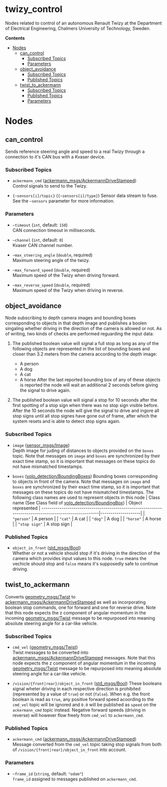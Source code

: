 # twizy_control <!-- omit in toc -->

Nodes related to control of an autonomous Renault Twizy at the Department of Electrical Engineering, Chalmers University of Technology, Sweden.

**Contents**

- [Nodes](#nodes)
  - [can_control](#can_control)
    - [Subscribed Topics](#subscribed-topics)
    - [Parameters](#parameters)
  - [object_avoidance](#object_avoidance)
    - [Subscribed Topics](#subscribed-topics-1)
    - [Published Topics](#published-topics)
  - [twist_to_ackermann](#twist_to_ackermann)
    - [Subscribed Topics](#subscribed-topics-2)
    - [Published Topics](#published-topics-1)
    - [Parameters](#parameters-1)

# Nodes

## can_control

Sends reference steering angle and speed to a real Twizy through a connection to it's CAN bus with a Kvaser device.

### Subscribed Topics

* `ackermann_cmd` ([ackermann_msgs/AckermannDriveStamped](http://docs.ros.org/en/noetic/api/ackermann_msgs/html/msg/AckermannDriveStamped.html))  
  Control signals to send to the Twizy.

* `{~sensors[i]/topic}` (`{~sensors[i]/type}`)
  Sensor data stream to fuse. See the `~sensors` parameter for more information.

### Parameters

* `~timeout` (`int`, default: `150`)  
  CAN connection timeout in milliseconds.

* `~channel` (`int`, default: `0`)  
  Kvaser CAN channel number.

* `~max_steering_angle` (`double`, required)  
  Maximum steering angle of the twizy.

* `~max_forward_speed` (`double`, required)  
  Maximum speed of the Twizy when driving forward.

* `~max_reverse_speed` (`double`, required)  
  Maximum speed of the Twizy when driving in reverse.

## object_avoidance

Node subscribing to depth camera images and bounding boxes corresponding to objects in that depth image and publishes a boolen singaling whether driving in the direction of the camera is allowed or not. As of writing, two kinds of checks are performed reguarding the input data:

1. The published boolean value will signal a full stop as long as any of the following objects are represented in the list of bounding boxes and closer than 3.2 meters from the camera according to the depth image:
   * A person
   * A dog
   * A cat
   * A horse
   After the last reported bounding box of any of these objects is reported the node will wait an additional 2 seconds before giving the signal to drive again.

2. The published boolean value will signal a stop for 10 seconds after the first spotting of a stop sign when there was no stop sign visible before. After the 10 seconds the node will give the signal to drive and ingore all stop signs until all stop signes have gone out of frame, after which the system resets and is able to detect stop signs again.

### Subscribed Topics

* `image` ([sensor_msgs/Image](http://docs.ros.org/en/noetic/api/sensor_msgs/html/msg/Image.html))  
  Depth image for juding of distances to objects provided on the `boxes` topic. Note that messages on `image` and `boxes` are synchronized by their exact time stamp, so it is important that messages on these topics do not have mismatched timestamps.

* `boxes` ([yolo_detection/BoundingBoxes](../yolo_detection/msg/BoundingBoxes.msg))
  Bounding boxes corresponding to objects in front of the camera. Note that messages on `image` and `boxes` are synchronized by their exact time stamp, so it is important that messages on these topics do not have mismatched timestamps. The following class names are used to represent objects in this node
  | Class name (See Class field of [yolo_detection/BoundingBox](../yolo_detection/msg/BoundingBox.msg)) | Object represented |
  -------------------------------------------------------------------------------------------------------|--------------------|
  | `"person"`                                                                                             | A person           |
  | `"cat"`                                                                                                | A cat              |
  | `"dog"`                                                                                                | A dog              |
  | `"horse"`                                                                                              | A horse            |
  | `"stop sign"`                                                                                          | A stop sign        |

### Published Topics

* `object_in_front` ([std_msgs/Bool](http://docs.ros.org/en/noetic/api/std_msgs/html/msg/Bool.html))  
  Whether or not a vehicle should stop if it's driving in the direction of the camera which provides input values to this node. `true` means the vechicle should stop and `false` means it's supposedly safe to continue driving.

## twist_to_ackermann

Converts [geometry_msgs/Twist](http://docs.ros.org/en/noetic/api/geometry_msgs/html/msg/Twist.html) to [ackermann_msgs/AckermannDriveStamped](http://docs.ros.org/en/noetic/api/ackermann_msgs/html/msg/AckermannDriveStamped.html) as well as incorporating boolean stop commands, one for forward and one for reverse drive. Note that this node expects the z component of angular momentum in the incoming [geometry_msgs/Twist](http://docs.ros.org/en/noetic/api/geometry_msgs/html/msg/Twist.html) message to be repurposed into meaning absolute steering angle for a car-like vehicle.

### Subscribed Topics

* `cmd_vel` ([geometry_msgs/Twist](http://docs.ros.org/en/noetic/api/geometry_msgs/html/msg/Twist.html))  
  Twist messages to be converted into [ackermann_msgs/AckermannDriveStamped](http://docs.ros.org/en/noetic/api/ackermann_msgs/html/msg/AckermannDriveStamped.html) messages. Note that this node expects the z component of angular momentum in the incoming [geometry_msgs/Twist](http://docs.ros.org/en/noetic/api/geometry_msgs/html/msg/Twist.html) message to be repurposed into meaning absolute steering angle for a car-like vehicle. 

* `/vision/{front|rear}/object_in_front` ([std_msgs/Bool](http://docs.ros.org/en/noetic/api/std_msgs/html/msg/Bool.html))
  These booleans signal wheter driving in each respective direction is prohibited (represented by a value of `true`) or not (`false`). When e.g. the front boolean is read as `true`, any positive forward speed acoording to the `cmd_vel` topic will be ignored and `0.0` will be published as `speed` on the `ackermann_cmd` topic instead. Negative forward speeds (driving in reverse) will however flow freely from `cmd_vel` to `ackermann_cmd`.

### Published Topics

* `ackermann_cmd` ([ackermann_msgs/AckermannDriveStamped](http://docs.ros.org/en/noetic/api/ackermann_msgs/html/msg/AckermannDriveStamped.html))  
  Message converted from the `cmd_vel` topic taking stop signals from both of `/vision/{front|rear}/object_in_front` into account.

### Parameters

* `~frame_id` (`string`, default: `"odom"`)  
  `frame_id` assigned to messages published on `ackermann_cmd`.
